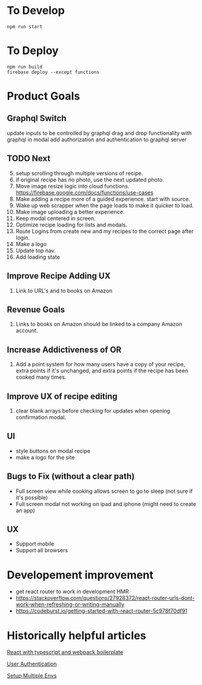 # To Develop

`npm run start`

# To Deploy

`npm run build`<br>
`firebase deploy --except functions`<br>

# Product Goals

## Graphql Switch

update inputs to be controlled by graphql
drag and drop functionality with graphql in modal
add authorization and authentication to graphql server

## TODO Next

5. setup scrolling through multiple versions of recipe.
6. if original recipe has no photo, use the next updated photo.
7. Move image resize logic into cloud functions. https://firebase.google.com/docs/functions/use-cases
8. Make adding a recipe more of a guided experience. start with source.
9. Wake up web scrapper when the page loads to make it quicker to load.
10. Make image uploading a better experience.
11. Keep modal centered in screen.
12. Optimize recipe loading for lists and modals.
13. Route Logins from create new and my recipes to the correct page after login.
14. Make a logo
15. Update top nav.
16. Add loading state

## Improve Recipe Adding UX

1. Link to URL's and to books on Amazon

## Revenue Goals

1. Links to books on Amazon should be linked to a company Amazon account.

## Increase Addictiveness of OR

1. Add a point system for how many users have a copy of your recipe, extra points if it's unchanged, and extra points if the recipe has been cooked many times.

## Improve UX of recipe editing

1. clear blank arrays before checking for updates when opening confirmation modal.

## UI

- style buttons on modal recipe
- make a logo for the site

## Bugs to Fix (without a clear path)

- Full screen view while cooking allows screen to go to sleep (not sure if it's possible)
- Full screen modal not working on ipad and iphone (might need to create an app)

## UX

- Support mobile
- Support all browsers

# Developement improvement

- get react router to work in development HMR
- https://stackoverflow.com/questions/27928372/react-router-urls-dont-work-when-refreshing-or-writing-manually
- https://codeburst.io/getting-started-with-react-router-5c978f70df91

# Historically helpful articles

[React with typescript and webpack boilerplate](https://hackernoon.com/react-with-typescript-and-webpack-654f93f34db6)

[User Authentication](https://css-tricks.com/firebase-react-part-2-user-authentication/)

[Setup Multiple Envs](https://firebase.googleblog.com/2017/04/easier-configuration-for-firebase-on-web.html)
